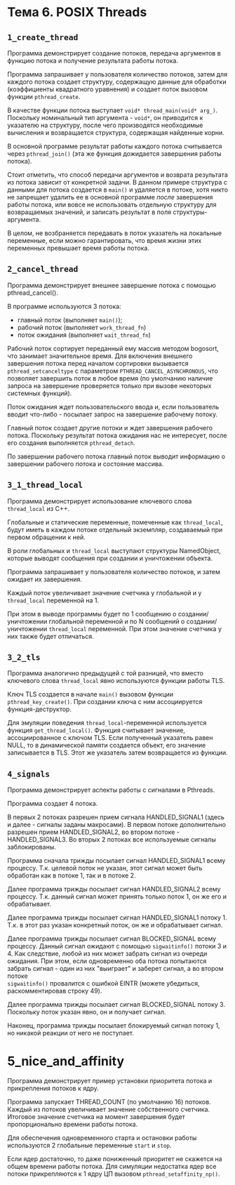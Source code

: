 # Тема 6. POSIX Threads

## `1_create_thread`

Программа демонстрирует создание потоков, передача аргументов в функцию потока
и получение результата работы потока.

Программа запрашивает у пользователя количество потоков, затем для
каждого потока создает структуру, содержащую данные для обработки
(коэффициенты квадратного уравнения) и создает поток
вызовом функции `pthread_create`.

В качестве функции потока выступает `void* thread_main(void* arg_)`.  
Поскольку номинальный тип аргумента - `void*`, он приводится
к указателю на структуру, после чего производятся необходимые вычисления
и возвращается структура, содержащая найденные корни.

В основной программе результат работы каждого потока считывается через
`pthread_join()` (эта же функция дожидается завершения работы потока).

Стоит отметить, что способ передачи аргументов и возврата результата из потока
зависит от конкретной задачи. В данном примере структура с данными для потока
создается в `main()` и удаляется в потоке, хотя никто не
запрещает удалить ее в основной программе *после* завершения работы потока,
или вовсе не использовать отдельную структуру для возвращаемых значений,
и записать результат в поля структуры-аргумента.

В целом, не возбраняется передавать в поток указатель на локальные переменные,
если можно гарантировать, что время жизни этих переменных превышает время работы потока.

## `2_cancel_thread`

Программа демонстрирует внешнее завершение потока с помощью pthread_cancel().

В программе используются 3 потока:
* главный поток (выполняет `main()`);
* рабочий поток (выполняет `work_thread_fn`)
* поток ожидания (выполняет `wait_thread_fn`)

Рабочий поток сортирует переданный ему массив методом bogosort, 
что занимает значительное время.
Для включения внешнего завершения потока перед началом
сортировки вызывается `pthread_setcanceltype` с параметром
`PTHREAD_CANCEL_ASYNCHRONOUS`, что позволяет завершить поток
в любое время (по умолчанию наличие запроса на завершение проверяется
только при вызове некоторых системных функций).

Поток ожидания ждет пользовательского ввода и, если пользователь
вводит что-либо - посылает запрос на завершение рабочему потоку.

Главный поток создает другие потоки и ждет завершения рабочего потока.
Поскольку результат потока ожидания нас не интересует, после его создания
выполняется `pthread_detach`.

По завершении рабочего потока главный поток выводит
информацию о завершении рабочего потока и состояние массива.

## `3_1_thread_local`

Программа демонстрирует использование ключевого слова `thread_local` из С++.

Глобальные и статические переменные, помеченные как `thread_local`, 
будут иметь в каждом потоке отдельный экземпляр, создаваемый при первом
обращении к ней.

В роли глобальных и `thread_local` выступают структуры NamedObject, которые
выводят сообщения при создании и уничтожении объекта.

Программа запрашивает у пользователя количество потоков, и затем ожидает их
завершения.

Каждый поток увеличивает значение счетчика у глобальной и у `thread_local` переменной
на 1.

При этом в выводе программы будет по 1 сообщению о создании/уничтожении 
глобальной переменной и по N сообщений о создании/уничтожении `thread_local`
переменной. При этом значение счетчика у них также будет отличаться.

## `3_2_tls`

Программа аналогично предыдущей с той разницей, что вместо
ключевого слова `thread_local` явно используются функции  работы TLS.

Ключ TLS создается в начале `main()` вызовом функции `pthread_key_create()`.
При создании ключа с ним ассоциируется функция-деструктор.

Для эмуляции поведения `thread_local`-переменной используется 
функция `get_thread_local()`. 
Функция считывает значение, ассоциированное с ключом TLS.
Если полученный указатель равен NULL, то в динамической памяти
создается объект, его значение записывается в TLS.
Этот же указатель затем возвращается из функции.

## `4_signals`

Программа демонстрирует аспекты работы с сигналами в Pthreads.

Программа создает 4 потока.

В первых 2 потоках разрешен прием сигнала HANDLED_SIGNAL1 (здесь и далее - сигналы заданы макросами).
В первом потоке дополнительно разрешен прием HANDLED_SIGNAL2, во втором потоке - HANDLED_SIGNAL3.
Во вторых 2 потоках все используемые сигналы заблокированы.

Программа сначала трижды посылает сигнал HANDLED_SIGNAL1 всему процессу.
Т.к. целевой поток не указан, этот сигнал может быть обработан как
в потоке 1, так и в потоке 2.

Далее программа трижды посылает сигнал HANDLED_SIGNAL2 всему процессу.
Т.к. данный сигнал может принять только поток 1, он же его и обрабатывает.

Далее программа трижды посылает сигнал HANDLED_SIGNAL1 потоку 1.
Т.к. в этот раз указан конкретный поток, он же и обрабатывает сигнал.

Далее программа трижды посылает сигнал BLOCKED_SIGNAL всему процессу.
Данный сигнал ожидают с помощью `sigwaitinfo()` потоки 3 и 4.
Как следствие, любой из них может забрать сигнал из очереди ожидания.
При этом, если одновременно оба потока попытаются забрать сигнал -
один из них "выиграет" и заберет сигнал, а во втором потоке  
`sigwaitinfo()` провалится с ошибкой EINTR (можете убедиться, раскомментировав строку 49).

Далее программа трижды посылает сигнал BLOCKED_SIGNAL
потоку 3. Поскольку поток указан явно, он и получает сигнал.

Наконец, программа трижды посылает блокируемый сигнал потоку 1,
но никакой реакции от него не поступает.

# 5_nice_and_affinity

Программа демонстрирует пример установки приоритета потока и прикрепления потоков к ядру.

Программа запускает THREAD_COUNT (по умолчанию 16) потоков.
Каждый из потоков увеличивает значение собственного счетчика.
Итоговое значение счетчика на момент завершения будет
пропорционально времени работы потока.

Для обеспечения одновременного старта и остановки работы
используются 2 глобальные переменные `start` и `stop`.

Если ядер достаточно, то даже пониженный приоритет
не скажется на общем времени работы потока.
Для симуляции недостатка ядер все потоки прикрепляются к 1 ядру ЦП
вызовом `pthread_setaffinity_np()`.








